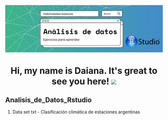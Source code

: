 <div id="header" align="center">
  <img src="https://github.com/Dlavec/Analisis_Datos_R/blob/main/Analisis_R_large.jpg" width="800"/>
  <h1 align="center">Hi, my name is Daiana. It's great to see you here!
  <img src="https://media.giphy.com/media/hvRJCLFzcasrR4ia7z/giphy.gif" width="30px"/>
  </h1>
</div>

## Analisis_de_Datos_Rstudio
1. Data set txt - Clasificación climática de estaciones argentinas
